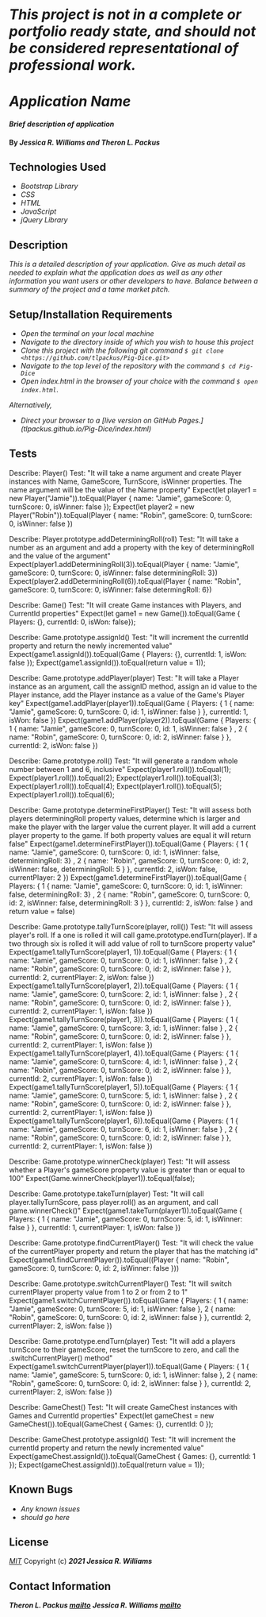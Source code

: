 # _This project is not in a complete or portfolio ready state, and should not be considered representational of professional work._

# _Application Name_

#### _Brief description of application_

#### By _**Jessica R. Williams and Theron L. Packus**_

## Technologies Used

* _Bootstrap Library_
* _CSS_
* _HTML_
* _JavaScript_
* _jQuery Library_

## Description

_This is a detailed description of your application. Give as much detail as needed to explain what the application does as well as any other information you want users or other developers to have. Balance between a summary of the project and a tame market pitch._

## Setup/Installation Requirements
>
* _Open the terminal on your local machine_
* _Navigate to the directory inside of which you wish to house this project_
* _Clone this project with the following git command `$ git clone <https://github.com/tlpackus/Pig-Dice.git>`_
* _Navigate to the top level of the repository with the command `$ cd Pig-Dice`_
* _Open index.html in the browser of your choice with the command `$ open index.html`_.

_Alternatively,_

* _Direct your browser to a [live version on GitHub Pages.] (tlpackus.github.io/Pig-Dice/index.html)_


## Tests

Describe: Player()
Test: "It will take a name argument and create Player instances with Name, GameScore, TurnScore, isWinner properties. The name argument will be the value of the Name property"
Expect(let player1 = new Player("Jamie")).toEqual(Player { name: "Jamie", gameScore: 0, turnScore: 0, isWinner: false });
Expect(let player2 = new Player("Robin")).toEqual(Player { name: "Robin", gameScore: 0, turnScore: 0, isWinner: false })

Describe: Player.prototype.addDeterminingRoll(roll)
Test: "It will take a number as an argument and add a property with the key of determiningRoll and the value of the argument"
Expect(player1.addDeterminingRoll(3)).toEqual(Player { name: "Jamie", gameScore: 0, turnScore: 0, isWinner: false determiningRoll: 3})
Expect(player2.addDeterminingRoll(6)).toEqual(Player { name: "Robin", gameScore: 0, turnScore: 0, isWinner: false determingRoll: 6})

Describe: Game()
Test: "It will create Game instances with Players, and CurrentId properties"
Expect(let game1 = new Game()).toEqual(Game { Players: {}, currentId: 0, isWon: false});

Describe: Game.prototype.assignId()
Test: "It will increment the currentId property and return the newly incremented value"
Expect(game1.assignId()).toEqual(Game { Players: {}, currentId: 1, isWon: false });
Expect(game1.assignId()).toEqual(return value = 1));

Describe: Game.prototype.addPlayer(player)
Test: "It will take a Player instance as an argument, call the assignID method, assign an id value to the Player instance, add the Player instance as a value of the Game's Player key"
Expect(game1.addPlayer(player1)).toEqual(Game { Players: { 1 { name: "Jamie", gameScore: 0, turnScore: 0, id: 1, isWinner: false } }, currentId: 1, isWon: false })
Expect(game1.addPlayer(player2)).toEqual(Game { Players: { 1 { name: "Jamie", gameScore: 0, turnScore: 0, id: 1, isWinner: false } , 2 { name: "Robin", gameScore: 0, turnScore: 0, id: 2, isWinner: false } }, currentId: 2, isWon: false })

Describe: Game.prototype.roll()
Test: "It will generate a random whole number between 1 and 6, inclusive"
Expect(player1.roll()).toEqual(1);
Expect(player1.roll()).toEqual(2);
Expect(player1.roll()).toEqual(3);
Expect(player1.roll()).toEqual(4);
Expect(player1.roll()).toEqual(5);
Expect(player1.roll()).toEqual(6);

Describe: Game.prototype.determineFirstPlayer()
Test: "It will assess both players determiningRoll property values, determine which is larger and make the player with the larger value the current player. It will add a current player property to the game. If both property values are equal it will return false"
Expect(game1.determineFirstPlayer()).toEqual(Game { Players: { 1 { name: "Jamie", gameScore: 0, turnScore: 0, id: 1, isWinner: false, determiningRoll: 3} , 2 { name: "Robin", gameScore: 0, turnScore: 0, id: 2, isWinner: false, determiningRoll: 5 } }, currentId: 2, isWon: false, currentPlayer: 2 })
Expect(game1.determineFirstPlayer()).toEqual(Game { Players: { 1 { name: "Jamie", gameScore: 0, turnScore: 0, id: 1, isWinner: false, determiningRoll: 3} , 2 { name: "Robin", gameScore: 0, turnScore: 0, id: 2, isWinner: false, determiningRoll: 3 } }, currentId: 2, isWon: false } and return value = false)

Describe: Game.prototype.tallyTurnScore(player, roll())
Test: "It will assess player's roll. If a one is rolled it will call game.prototype.endTurn(player). If a two through six is rolled it will add value of roll to turnScore property value"
Expect(game1.tallyTurnScore(player1, 1)).toEqual(Game { Players: { 1 { name: "Jamie", gameScore: 0, turnScore: 0, id: 1, isWinner: false } , 2 { name: "Robin", gameScore: 0, turnScore: 0, id: 2, isWinner: false } }, currentId: 2, currentPlayer: 2, isWon: false })
Expect(game1.tallyTurnScore(player1, 2)).toEqual(Game { Players: { 1 { name: "Jamie", gameScore: 0, turnScore: 2, id: 1, isWinner: false } , 2 { name: "Robin", gameScore: 0, turnScore: 0, id: 2, isWinner: false } }, currentId: 2, currentPlayer: 1, isWon: false })
Expect(game1.tallyTurnScore(player1, 3)).toEqual(Game { Players: { 1 { name: "Jamie", gameScore: 0, turnScore: 3, id: 1, isWinner: false } , 2 { name: "Robin", gameScore: 0, turnScore: 0, id: 2, isWinner: false } }, currentId: 2, currentPlayer: 1, isWon: false })
Expect(game1.tallyTurnScore(player1, 4)).toEqual(Game { Players: { 1 { name: "Jamie", gameScore: 0, turnScore: 4, id: 1, isWinner: false } , 2 { name: "Robin", gameScore: 0, turnScore: 0, id: 2, isWinner: false } }, currentId: 2, currentPlayer: 1, isWon: false })
Expect(game1.tallyTurnScore(player1, 5)).toEqual(Game { Players: { 1 { name: "Jamie", gameScore: 0, turnScore: 5, id: 1, isWinner: false } , 2 { name: "Robin", gameScore: 0, turnScore: 0, id: 2, isWinner: false } }, currentId: 2, currentPlayer: 1, isWon: false })
Expect(game1.tallyTurnScore(player1, 6)).toEqual(Game { Players: { 1 { name: "Jamie", gameScore: 0, turnScore: 6, id: 1, isWinner: false } , 2 { name: "Robin", gameScore: 0, turnScore: 0, id: 2, isWinner: false } }, currentId: 2, currentPlayer: 1, isWon: false })

Describe: Game.prototype.winnerCheck(player)
Test: "It will assess whether a Player's gameScore property value is greater than or equal to 100"
Expect(Game.winnerCheck(player1)).toEqual(false);

Describe: Game.prototype.takeTurn(player)
Test: "It will call player.tallyTurnScore, pass player.roll() as an argument, and call game.winnerCheck()"
Expect(game1.takeTurn(player1)).toEqual(Game { Players: { 1 { name: "Jamie", gameScore: 0, turnScore: 5, id: 1, isWinner: false } }, currentId: 1, currentPlayer: 1, isWon: false })

Describe: Game.prototype.findCurrentPlayer()
Test: "It will check the value of the currentPlayer property and return the player that has the matching id"
Expect(game1.findCurrentPlayer()).toEqual((Player { name: "Robin", gameScore: 0, turnScore: 0, id: 2, isWinner: false }))

Describe: Game.prototype.switchCurrentPlayer()
Test: "It will switch currentPlayer property value from 1 to 2 or from 2 to 1"
Expect(game1.switchCurrentPlayer()).toEqual(Game { Players: { 1 { name: "Jamie", gameScore: 0, turnScore: 5, id: 1, isWinner: false }, 2 { name: "Robin", gameScore: 0, turnScore: 0, id: 2, isWinner: false } }, currentId: 2, currentPlayer: 2, isWon: false })

Describe: Game.prototype.endTurn(player)
Test: "It will add a players turnScore to their gameScore, reset the turnScore to zero, and call the .switchCurrentPlayer() method"
Expect(game1.switchCurrentPlayer(player1)).toEqual(Game { Players: { 1 { name: "Jamie", gameScore: 5, turnScore: 0, id: 1, isWinner: false }, 2 { name: "Robin", gameScore: 0, turnScore: 0, id: 2, isWinner: false } }, currentId: 2, currentPlayer: 2, isWon: false })

Describe: GameChest()
Test: "It will create GameChest instances with Games and CurrentId properties"
Expect(let gameChest = new GameChest()).toEqual(GameChest { Games: {}, currentId: 0 });

Describe: GameChest.prototype.assignId()
Test: "It will increment the currentId property and return the newly incremented value"
Expect(gameChest.assignId()).toEqual(GameChest { Games: {}, currentId: 1 });
Expect(gameChest.assignId()).toEqual(return value = 1));

## Known Bugs

* _Any known issues_
* _should go here_

## License
*[MIT](https://choosealicense.com/licenses/mit/)*
Copyright (c) **_2021 Jessica R. Williams_**
## Contact Information
**_Theron L. Packus [mailto](mailto:tlpackus@gmail.com)_**
**_Jessica R. Williams [mailto](mailto:jessicarubinwilliams@gmail.com)_**
